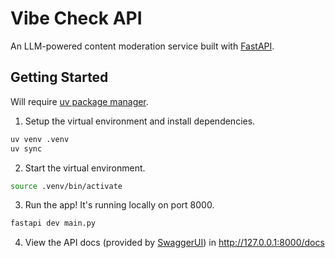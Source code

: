 # Vibe Check API
An LLM-powered content moderation service built with [FastAPI](https://fastapi.tiangolo.com/).

## Getting Started

Will require [uv package manager](https://docs.astral.sh/uv/getting-started/installation/).

1. Setup the virtual environment and install dependencies.
```bash
uv venv .venv
uv sync
```

2. Start the virtual environment. 
```bash
source .venv/bin/activate
```

3. Run the app! It's running locally on port 8000.
```bash
fastapi dev main.py
```

4. View the API docs (provided by [SwaggerUI](https://github.com/swagger-api/swagger-ui)) in http://127.0.0.1:8000/docs

